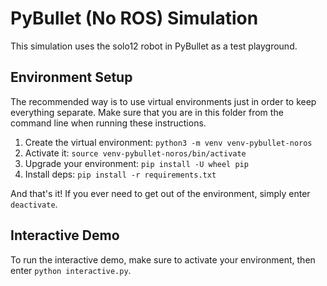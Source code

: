 # PyBullet (No ROS) Simulation
This simulation uses the solo12 robot in PyBullet as a test playground.


## Environment Setup
The recommended way is to use virtual environments just in order to keep 
everything separate. Make sure that you are in this folder from the command
line when running these instructions.

1. Create the virtual environment: `python3 -m venv venv-pybullet-noros`
2. Activate it: `source venv-pybullet-noros/bin/activate`
3. Upgrade your environment: `pip install -U wheel pip`
4. Install deps: `pip install -r requirements.txt`

And that's it! If you ever need to get out of the environment, simply enter
`deactivate`.


## Interactive Demo
To run the interactive demo, make sure to activate your environment, then 
enter `python interactive.py`.